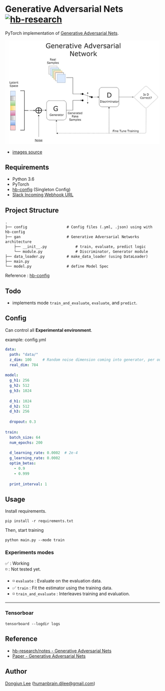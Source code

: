 
# Generative Adversarial Nets [![hb-research](https://img.shields.io/badge/hb--research-experiment-green.svg?style=flat&colorA=448C57&colorB=555555)](https://github.com/hb-research)

PyTorch implementation of [Generative Adversarial Nets](https://arxiv.org/abs/1406.2661).

![images](images/gan-architecture.jpeg)

- [images source](http://www.kdnuggets.com/2017/01/generative-adversarial-networks-hot-topic-machine-learning.html)

## Requirements

- Python 3.6
- PyTorch
- [hb-config](https://github.com/hb-research/hb-config) (Singleton Config)
- [Slack Incoming Webhook URL](https://my.slack.com/services/new/incoming-webhook/)


## Project Structure

    .
    ├── config                  # Config files (.yml, .json) using with hb-config
    ├── gan                     # Generative Adversarial Networks architecture 
        ├── __init__.py             # train, evaluate, predict logic
        └── module.py               # Discriminator, Generator module
    ├── data_loader.py          # make_data_loader (using DataLoader)
    ├── main.py                 
    └── model.py                # define Model Spec

Reference : [hb-config](https://github.com/hb-research/hb-config)

## Todo

- implements mode `train_and_evaluate`, `evaluate`, and `predict`.

## Config

Can control all **Experimental environment**.

example: config.yml

```yml
data:
  path: "data/"
  z_dim: 100     # Random noise dimension coming into generator, per output vector
  real_dim: 784

model:
  g_h1: 256
  g_h2: 512
  g_h3: 1024

  d_h1: 1024
  d_h2: 512
  d_h3: 256

  dropout: 0.3

train:
  batch_size: 64
  num_epochs: 200

  d_learning_rate: 0.0002  # 2e-4
  g_learning_rate: 0.0002
  optim_betas:
    - 0.9
    - 0.999

  print_interval: 1
```


## Usage

Install requirements.

```pip install -r requirements.txt```

Then, start training

```python main.py --mode train```



### Experiments modes

:white_check_mark: : Working  
:white_medium_small_square: : Not tested yet.

- :white_medium_small_square: `evaluate` : Evaluate on the evaluation data.
- :white_check_mark: `train` : Fit the estimator using the training data.
- :white_medium_small_square: `train_and_evaluate` : Interleaves training and evaluation.

---

### Tensorboar

```tensorboard --logdir logs```

## Reference
- [hb-research/notes - Generative Adversarial Nets](https://github.com/hb-research/notes/blob/master/notes/gan.md)
- [Paper - Generative Adversarial Nets](https://arxiv.org/abs/1406.2661)

## Author

[Dongjun Lee](https://github.com/DongjunLee) (humanbrain.djlee@gmail.com)
